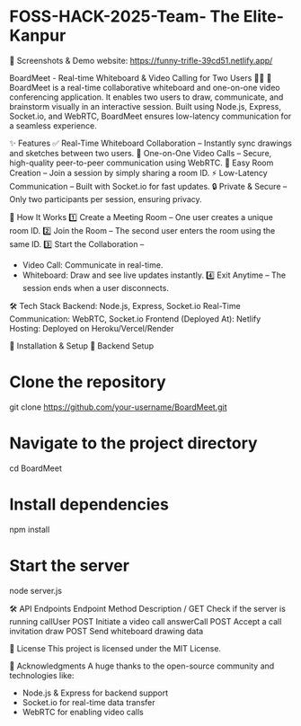 # FOSS-HACK-2025-Team- The Elite-Kanpur

📸 Screenshots & Demo
website: https://funny-trifle-39cd51.netlify.app/


BoardMeet - Real-time Whiteboard & Video Calling for Two Users 🎨🎥
🚀 BoardMeet is a real-time collaborative whiteboard and one-on-one video conferencing application. It enables two users to draw, communicate, and brainstorm visually in an interactive session.
Built using Node.js, Express, Socket.io, and WebRTC, BoardMeet ensures low-latency communication for a seamless experience.


✨ Features
✅ Real-Time Whiteboard Collaboration – Instantly sync drawings and sketches between two users.
🎥 One-on-One Video Calls – Secure, high-quality peer-to-peer communication using WebRTC.
🔗 Easy Room Creation – Join a session by simply sharing a room ID.
⚡ Low-Latency Communication – Built with Socket.io for fast updates.
🔒 Private & Secure – Only two participants per session, ensuring privacy.

📌 How It Works
1️⃣ Create a Meeting Room – One user creates a unique room ID.
2️⃣ Join the Room – The second user enters the room using the same ID.
3️⃣ Start the Collaboration –
   * Video Call: Communicate in real-time.
   * Whiteboard: Draw and see live updates instantly.
4️⃣ Exit Anytime – The session ends when a user disconnects.


🛠️ Tech Stack
Backend: Node.js, Express, Socket.io
Real-Time Communication: WebRTC, Socket.io
Frontend (Deployed At): Netlify
Hosting: Deployed on Heroku/Vercel/Render


🚀 Installation & Setup
🔧 Backend Setup
# Clone the repository
git clone https://github.com/your-username/BoardMeet.git

# Navigate to the project directory
cd BoardMeet

# Install dependencies
npm install

# Start the server
node server.js


🛠 API Endpoints
Endpoint     	Method	        Description
/	             GET	       Check if the server is running
callUser	     POST	       Initiate a video call
answerCall	   POST	       Accept a call invitation
draw	         POST	       Send whiteboard drawing data


📜 License
This project is licensed under the MIT License.


🙏 Acknowledgments
A huge thanks to the open-source community and technologies like:
* Node.js & Express for backend support
* Socket.io for real-time data transfer
* WebRTC for enabling video calls
